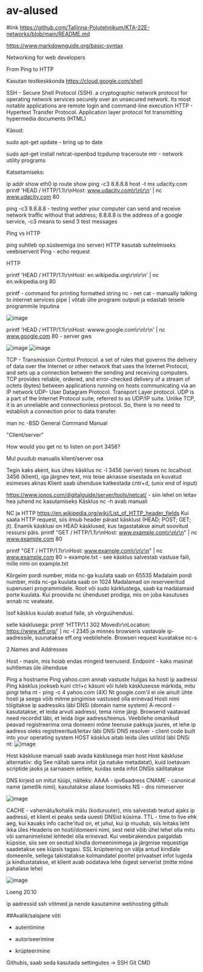 # av-alused

#link
https://github.com/Tallinna-Polutehnikum/KTA-22E-networks/blob/main/README.md

https://www.markdownguide.org/basic-syntax

Networking for web developers

From Ping to HTTP

Kasutan testkeskkonda https://cloud.google.com/shell

SSH - Secure Shell Protocol (SSH). a cryptographic network protocol for operating network services securely over an unsecured network. Its most notable applications are remote login and command-line execution
HTTP - Hypertext Transfer Protocol. Application layer protocol fot transmitting hypermedia documents (HTML)


Käsud:

sudo apt-get update - bring up to date

sudo apt-get install netcat-openbsd tcpdump traceroute mtr - network utility programs

Katsetamiseks:

ip addr show eth0
ip route show
ping -c3 8.8.8.8
host -t mx udacity.com
printf 'HEAD / HTTP/1.1\r\nHost: www.udacity.com\r\n\r\n' | nc www.udacity.com 80

ping -c3 8.8.8.8 - testing wether your computer can send and receive network traffic without that address; 8.8.8.8 is the address of a google service, -c3 means to send 3 test messages 

Ping vs HTTP

ping suhtleb op.süsteemiga (no server) HTTP kasutab suhtelmiseks veebiserverit
Ping - echo request

HTTP

printf 'HEAD / HTTP/1.1\r\nHost: en.wikipedia.org\r\n\r\n' | nc en.wikipedia.org 80

printf - command for printing formatted string
nc - net cat - manually talking to internet services
pipe | võtab ühe programi outputi ja edastab teisele programmile inputina

![image](https://user-images.githubusercontent.com/115222040/196377775-c02dfc2a-bb49-4733-98d7-ae22e8e48858.png)

printf 'HEAD / HTTP/1.1\r\nHost: wwww.google.com\r\n\r\n' | nc www.google.com 80 - server gws

![image](https://user-images.githubusercontent.com/115222040/196381013-a582295f-0393-4183-9df6-b050923816c4.png)
![image](https://user-images.githubusercontent.com/115222040/196381512-565640e5-2e60-4ddf-89b4-133bb5731f50.png)

TCP - Transmission Control Protocol. a set of rules that governs the delivery of data over the Internet or other network that uses the Internet Protocol, and sets up a connection between the sending and receiving computers. TCP provides reliable, ordered, and error-checked delivery of a stream of octets (bytes) between applications running on hosts communicating via an IP network
UDP- User Datagram Protocol. Transport Layer protocol. UDP is a part of the Internet Protocol suite, referred to as UDP/IP suite. Unlike TCP, it is an unreliable and connectionless protocol. So, there is no need to establish a connection prior to data transfer. 


man nc -BSD General Command Manual

"Client/server"

How would you get nc to listen on port 3456?

Mul puudub manualis klient/server osa

Tegin kaks akent, kus ühes käsklus nc -l 3456 (server) teises nc localhost 3456 (klient), iga järgnev text, mis teise aknasse sisestada on kuvatud esimeses aknas
Klient saab ühenduse katkestada cntr+d, (unix end of input)

https://www.ionos.com/digitalguide/server/tools/netcat/ - siin lehel on leitav hea juhend nc kasutamiseks 
Käsklus nc -h avab manuali

NC ja HTTP
https://en.wikipedia.org/wiki/List_of_HTTP_header_fields
Kui saata HTTP request, siis ilmub header pärast käsklust (HEAD; POST; GET; jt). Enamik käsklusi on HEAD käsklused, kus tagastatakse ainult soovitud ressursi päis.
printf "GET / HTTP/1.1\r\nHost: www.example.com\r\n\r\n" | nc www.example.com 80

printf "GET / HTTP/1.1\r\nHost: www.example.com\r\n\r\n" | nc www.example.com 80 > example.txt - see käsklus salvestab vastuse faili, mille nimi on example.txt

Kõrgeim pordi number, mida nc-ga kuulata saab on 65535
Madalaim pordi number, mida nc-ga kuulata saab on 1024
Madalamad on reserveeritud superuseri programmidele. Root või sudo kärklustega, saab ka madalamaid porte kuulata. Kui proovida nc ühenduset prodiga, mis on juba kasutuses annab nc veateate.

lsof käsklus kuulab avatud faile, sh võrguühendusi. 

selle käsklusega: printf 'HTTP/1.1 302 Moved\r\nLocation: https://www.eff.org/' | nc -l 2345 ja minnes browseris vastavale ip- aadressile, suunatakse eff.org veebilehele. Browseri request kuvatakse nc-s

2.Names and Addresses

Host - masin, mis hoiab endas mingeid teenuseid.
Endpoint - kaks masinat suhtlemas üle ühenduse

Ping a hostname
Ping yahoo.com annab vastuste hulgas ka hosti ip aadressi
Ping käsklus jookseb kuni ctrl+c käsuni või tuleb käsklusesse märkida, mitu pingi teha nt - ping -c 4 yahoo.com (4X)
Nt google.com'il ei ole ainult ühte hosti ja seega võib mitme pingimise vastused olla erinevad
Hosti nimi tõlgitakse ip aadressiks läbi DNSi (domain name system)
A-record - kasutatakse, et leida arvuti aadressi, tema nime järgi. Browserid vaatavad need recordid läbi, et leida õige aadress/teenus.
Veebilehe omanikud peavad registreerima oma domeeni mõne teenuse pakkuja juures, et lehe ip aadress oleks registreeritud/leitav läbi DNSi
DNS resolver - client code built into your operating system
HOST käsklus aitab leida üles utilitid läbi DNSi
nt:
![image](https://user-images.githubusercontent.com/115222040/204097599-43b82ae1-1713-4a6b-8353-e67bc5b1a1a5.png)

Host käskluse manuali saab avada käsklusega man host
Host käskluse alternatiiv:
dig
See näitab sama infot (ja natuke metadatat), kuid  loetavam scriptide jaoks ja sarnasem sellele, kuidas seda infot DNSis säilitatakse

DNS kirjeid on mitut tüüpi, näiteks:
AAAA - ipv6aadress
CNAME - canonical name (ametlik nimi), kasutatakse aliase loomiseks
NS - dns nimeserver

![image](https://user-images.githubusercontent.com/115222040/204098467-4fd8a2f8-4029-4c07-94ec-b06c40fb85c1.png)

CACHE - vahemälu/kohalik mälu (koduruuter), mis salvestab teatud ajaks ip aadressi, et klient ei peaks seda uuesti DNSist küsima.
TTL - time to live ehk aeg, kui kauaks info cache'itud on, et juhul, kui ip muutub, siis leitaks leht ikka üles
Headeris on hosti/domeeni nimi, sest neid võib ühel lehel olla mitu või samanimelistel lehtedel olla erinevad.
Kui veebirakendus paigaldab küpsise, siis see on seotud kindla domeeninimega ja järgmise requestiga saadetakse see küpsis tagasi. SSL krüpteering on välja antud kindlale domeenile, sellega takistatakse kolmandatel pooltel privaatset infot lugeda ja kindlustatakse, et klient avab oodatava lehe õigest serverist (mitte mõne pahalase lehe)

![image](https://user-images.githubusercontent.com/115222040/205300123-9637bc63-8852-41c5-97a3-92b7d1b4d29e.png)







Loeng 20.10

ip aadressid
ssh võtmed ja nende kasutamine
webhosting 
github

##Avalik/salajane võti
- autentimine

- autoriseerimine

- krüpteerimine

Githubis, saab seda kasutada settingutes -> SSH
Git CMD
